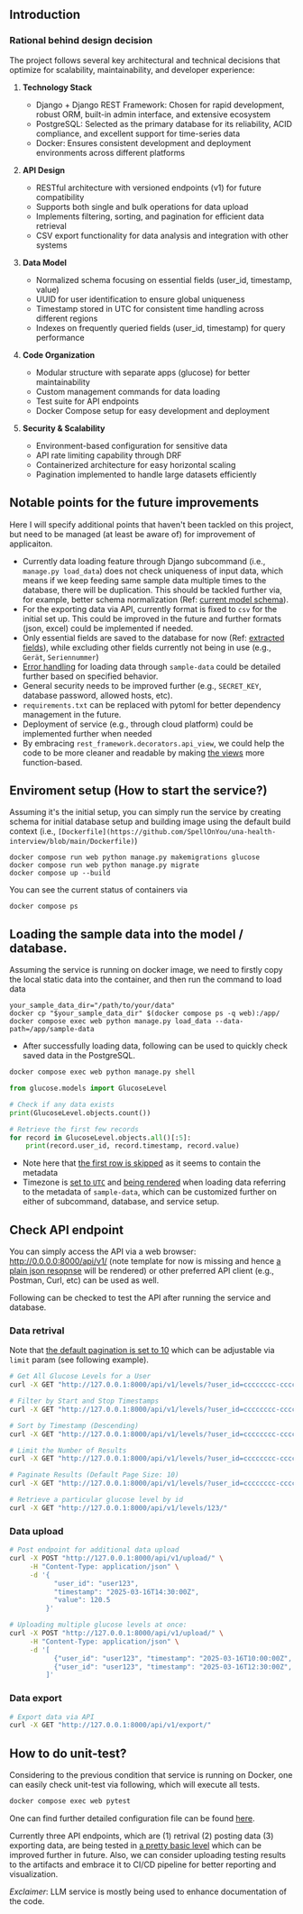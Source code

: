 ## Introduction

### Rational behind design decision

The project follows several key architectural and technical decisions that optimize for scalability, maintainability, and developer experience:

1. **Technology Stack**
   - Django + Django REST Framework: Chosen for rapid development, robust ORM, built-in admin interface, and extensive ecosystem
   - PostgreSQL: Selected as the primary database for its reliability, ACID compliance, and excellent support for time-series data
   - Docker: Ensures consistent development and deployment environments across different platforms

2. **API Design**
   - RESTful architecture with versioned endpoints (v1) for future compatibility
   - Supports both single and bulk operations for data upload
   - Implements filtering, sorting, and pagination for efficient data retrieval
   - CSV export functionality for data analysis and integration with other systems

3. **Data Model**
   - Normalized schema focusing on essential fields (user_id, timestamp, value)
   - UUID for user identification to ensure global uniqueness
   - Timestamp stored in UTC for consistent time handling across different regions
   - Indexes on frequently queried fields (user_id, timestamp) for query performance

4. **Code Organization**
   - Modular structure with separate apps (glucose) for better maintainability
   - Custom management commands for data loading
   - Test suite for API endpoints
   - Docker Compose setup for easy development and deployment

5. **Security & Scalability**
   - Environment-based configuration for sensitive data
   - API rate limiting capability through DRF
   - Containerized architecture for easy horizontal scaling
   - Pagination implemented to handle large datasets efficiently

## Notable points for the future improvements

Here I will specify additional points that haven't been tackled on this project, but need to be managed (at least be aware of) for improvement of applicaiton.

- Currently data loading feature through Django subcommand (i.e., `manage.py load_data`) does not check uniqueness of input data, which means if we keep feeding same sample data multiple times to the database, there will be duplication. This should be tackled further via, for example, better schema normalization (Ref: [current model schema](https://github.com/SpellOnYou/una-health-interview/blob/main/glucose/models.py#L5)).
- For the exporting data via API, currently format is fixed to `csv` for the initial set up. This could be improved in the future and further formats (json, excel) could be implemented if needed.
- Only essential fields are saved to the database for now (Ref: [extracted fields](https://github.com/SpellOnYou/una-health-interview/blob/main/glucose/management/commands/load_data.py#L45)), while excluding other fields currently not being in use (e.g., `Gerät`, `Seriennummer`)
- [Error handling](https://github.com/SpellOnYou/una-health-interview/blob/main/glucose/management/commands/load_data.py#L56) for loading data through `sample-data` could be detailed further based on specified behavior.
- General security needs to be improved further (e.g., `SECRET_KEY`, database password, allowed hosts, etc).
- `requirements.txt` can be replaced with pytoml for better dependency management in the future.
- Deployment of service (e.g., through cloud platform) could be implemented further when needed
- By embracing `rest_framework.decorators.api_view`, we could help the code to be more cleaner and readable by making [the views](https://github.com/SpellOnYou/una-health-interview/blob/main/glucose/views.py) more function-based.

## Enviroment setup (How to start the service?)

Assuming it's the initial setup, you can simply run the service by creating schema for initial database setup and building image using the default build context (i.e., `[Dockerfile](https://github.com/SpellOnYou/una-health-interview/blob/main/Dockerfile)`)

```shell
docker compose run web python manage.py makemigrations glucose
docker compose run web python manage.py migrate
docker compose up --build
```

You can see the current status of containers via

```shell
docker compose ps
```

## Loading the sample data into the model / database.

Assuming the service is running on docker image, we need to firstly copy the local static data into the container, and then run the command to load data

```shell
your_sample_data_dir="/path/to/your/data"
docker cp "$your_sample_data_dir" $(docker compose ps -q web):/app/
docker compose exec web python manage.py load_data --data-path=/app/sample-data
```

- After successfully loading data, following can be used to quickly check saved data in the PostgreSQL.

```bash
docker compose exec web python manage.py shell
```

```python
from glucose.models import GlucoseLevel

# Check if any data exists
print(GlucoseLevel.objects.count())

# Retrieve the first few records
for record in GlucoseLevel.objects.all()[:5]:
    print(record.user_id, record.timestamp, record.value)
```

- Note here that [the first row is skipped](https://github.com/SpellOnYou/una-health-interview/blob/main/glucose/management/commands/load_data.py#L26) as it seems to contain the metadata
- Timezone is [set to `UTC`](https://github.com/SpellOnYou/una-health-interview/blob/main/config/settings.py#L129) and [being rendered](https://github.com/SpellOnYou/una-health-interview/blob/main/glucose/management/commands/load_data.py#L35) when loading data referring to the metadata of `sample-data`, which can be customized further on either of subcommand, database, and service setup.

## Check API endpoint

You can simply access the API via a web browser: http://0.0.0.0:8000/api/v1/ (note template for now is missing and hence [a plain json resopnse](https://github.com/SpellOnYou/una-health-interview/blob/main/config/settings.py#L61) will be rendered) or other preferred API client (e.g., Postman, Curl, etc) can be used as well.

Following can be checked to test the API after running the service and database.

### Data retrival

Note that [the default pagination is set to 10](https://github.com/SpellOnYou/una-health-interview/blob/main/config/settings.py#L64) which can be adjustable via `limit` param (see following example).

```bash
# Get All Glucose Levels for a User
curl -X GET "http://127.0.0.1:8000/api/v1/levels/?user_id=cccccccc-cccc-cccc-cccc-cccccccccccc"

# Filter by Start and Stop Timestamps
curl -X GET "http://127.0.0.1:8000/api/v1/levels/?user_id=cccccccc-cccc-cccc-cccc-cccccccccccc&start=2021-02-16T00:00:00Z&stop=2021-03-16T23:59:59Z"

# Sort by Timestamp (Descending)
curl -X GET "http://127.0.0.1:8000/api/v1/levels/?user_id=cccccccc-cccc-cccc-cccc-cccccccccccc&ordering=-timestamp"

# Limit the Number of Results
curl -X GET "http://127.0.0.1:8000/api/v1/levels/?user_id=cccccccc-cccc-cccc-cccc-cccccccccccc&limit=5"

# Paginate Results (Default Page Size: 10)
curl -X GET "http://127.0.0.1:8000/api/v1/levels/?user_id=cccccccc-cccc-cccc-cccc-cccccccccccc&page=2"

# Retrieve a particular glucose level by id
curl -X GET "http://127.0.0.1:8000/api/v1/levels/123/"
```

### Data upload

```bash
# Post endpoint for additional data upload
curl -X POST "http://127.0.0.1:8000/api/v1/upload/" \
     -H "Content-Type: application/json" \
     -d '{
           "user_id": "user123",
           "timestamp": "2025-03-16T14:30:00Z",
           "value": 120.5
         }'

# Uploading multiple glucose levels at once:
curl -X POST "http://127.0.0.1:8000/api/v1/upload/" \
     -H "Content-Type: application/json" \
     -d '[
           {"user_id": "user123", "timestamp": "2025-03-16T10:00:00Z", "value": 110.2},
           {"user_id": "user123", "timestamp": "2025-03-16T12:30:00Z", "value": 125.6}
         ]'
```

### Data export

```bash
# Export data via API
curl -X GET "http://127.0.0.1:8000/api/v1/export/"

```

## How to do unit-test?

Considering to the previous condition that service is running on Docker, one can easily check unit-test via following, which will execute all tests.

```bash
docker compose exec web pytest
```

One can find further detailed configuration file can be found [here](https://github.com/SpellOnYou/una-health-interview/blob/main/pytest.ini).

Currently three API endpoints, which are (1) retrival (2) posting data (3) exporting data, are being tested in [a pretty basic level](https://github.com/SpellOnYou/una-health-interview/blob/main/glucose/tests.py) which can be improved further in future. Also, we can consider uploading testing results to the artifacts and embrace it to CI/CD pipeline for better reporting and visualization.

*Exclaimer*: LLM service is mostly being used to enhance documentation of the code.
